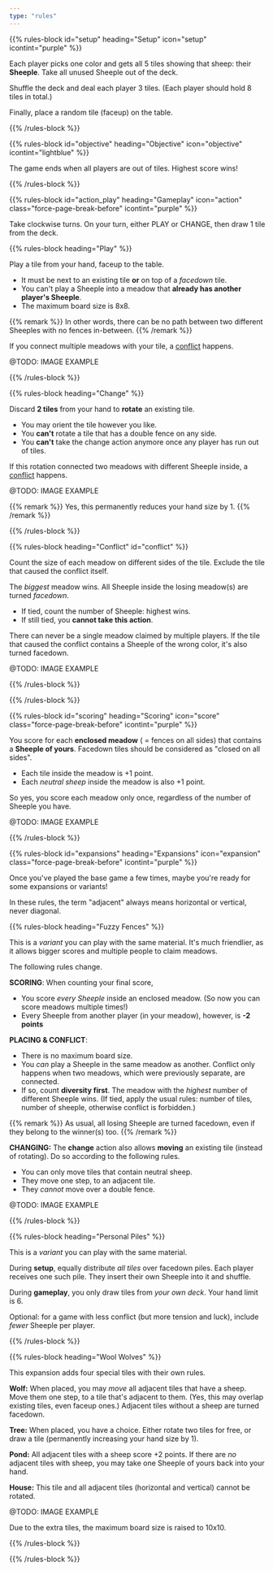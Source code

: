 ```yaml
---
type: "rules"
---
```


{{% rules-block id="setup" heading="Setup" icon="setup" icontint="purple" %}}

Each player picks one color and gets all 5 tiles showing that sheep: their **Sheeple**. Take all unused Sheeple out of the deck. 

Shuffle the deck and deal each player 3 tiles. (Each player should hold 8 tiles in total.) 

Finally, place a random tile (faceup) on the table. 

{{% /rules-block %}}

{{% rules-block id="objective" heading="Objective" icon="objective" icontint="lightblue" %}}

The game ends when all players are out of tiles. Highest score wins!

{{% /rules-block %}}

{{% rules-block id="action_play" heading="Gameplay" icon="action" class="force-page-break-before" icontint="purple" %}}

Take clockwise turns. On your turn, either PLAY or CHANGE, then draw 1 tile from the deck.

{{% rules-block heading="Play" %}}

Play a tile from your hand, faceup to the table. 

* It must be next to an existing tile **or** on top of a _facedown_ tile.
* You can't play a Sheeple into a meadow that **already has another player's Sheeple**. 
* The maximum board size is 8x8.

{{% remark %}}
In other words, there can be no path between two different Sheeples with no fences in-between.
{{% /remark %}}

If you connect multiple meadows with your tile, a [conflict](#conflict) happens.

@TODO: IMAGE EXAMPLE

{{% /rules-block %}}

{{% rules-block heading="Change" %}}

Discard **2 tiles** from your hand to **rotate** an existing tile.
* You may orient the tile however you like.
* You **can't** rotate a tile that has a double fence on any side.
* You **can't** take the change action anymore once any player has run out of tiles.

If this rotation connected two meadows with different Sheeple inside, a [conflict](#conflict) happens.

@TODO: IMAGE EXAMPLE

{{% remark %}}
Yes, this permanently reduces your hand size by 1.
{{% /remark %}}

{{% /rules-block %}}

{{% rules-block heading="Conflict" id="conflict" %}}

Count the size of each meadow on different sides of the tile. Exclude the tile that caused the conflict itself.

The _biggest_ meadow wins. All Sheeple inside the losing meadow(s) are turned _facedown_.
* If tied, count the number of Sheeple: highest wins. 
* If still tied, you **cannot take this action**. 

There can never be a single meadow claimed by multiple players. If the tile that caused the conflict contains a Sheeple of the wrong color, it's also turned facedown.

@TODO: IMAGE EXAMPLE

{{% /rules-block %}}

{{% /rules-block %}}

{{% rules-block id="scoring" heading="Scoring" icon="score" class="force-page-break-before" icontint="purple" %}}

You score for each **enclosed meadow** ( = fences on all sides) that contains a **Sheeple of yours**. 
Facedown tiles should be considered as "closed on all sides". 

* Each tile inside the meadow is +1 point.
* Each _neutral sheep_ inside the meadow is also +1 point.

So yes, you score each meadow only once, regardless of the number of Sheeple you have.

@TODO: IMAGE EXAMPLE

{{% /rules-block %}}

{{% rules-block id="expansions" heading="Expansions" icon="expansion" class="force-page-break-before" icontint="purple" %}}

Once you've played the base game a few times, maybe you're ready for some expansions or variants!

In these rules, the term "adjacent" always means horizontal or vertical, never diagonal.

{{% rules-block heading="Fuzzy Fences" %}}

This is a _variant_ you can play with the same material. It's much friendlier, as it allows bigger scores and multiple people to claim meadows.

The following rules change.

**SCORING**: When counting your final score,
* You score _every Sheeple_ inside an enclosed meadow. (So now you can score meadows multiple times!)
* Every Sheeple from another player (in your meadow), however, is **-2 points**

**PLACING & CONFLICT**:
* There is no maximum board size.
* You _can_ play a Sheeple in the same meadow as another. Conflict only happens when two meadows, which were previously separate, are connected.
* If so, count **diversity first**. The meadow with the _highest_ number of different Sheeple wins. (If tied, apply the usual rules: number of tiles, number of sheeple, otherwise conflict is forbidden.)

{{% remark %}}
As usual, all losing Sheeple are turned facedown, even if they belong to the winner(s) too.
{{% /remark %}}

**CHANGING:** The **change** action also allows **moving** an existing tile (instead of rotating). Do so according to the following rules.
* You can only move tiles that contain neutral sheep.
* They move one step, to an adjacent tile.
* They _cannot_ move over a double fence.

@TODO: IMAGE EXAMPLE

{{% /rules-block %}}

{{% rules-block heading="Personal Piles" %}}

This is a _variant_ you can play with the same material.

During **setup**, equally distribute _all tiles_ over facedown piles. Each player receives one such pile. They insert their own Sheeple into it and shuffle.

During **gameplay**, you only draw tiles from _your own deck_. Your hand limit is 6.

Optional: for a game with less conflict (but more tension and luck), include _fewer_ Sheeple per player.

{{% /rules-block %}}

{{% rules-block heading="Wool Wolves" %}}

This expansion adds four special tiles with their own rules. 

**Wolf:** When placed, you may _move_ all adjacent tiles that have a sheep. Move them one step, to a tile that's adjacent to them. (Yes, this may overlap existing tiles, even faceup ones.) Adjacent tiles without a sheep are turned facedown.

**Tree:** When placed, you have a choice. Either rotate two tiles for free, or draw a tile (permanently increasing your hand size by 1).

**Pond:** All adjacent tiles with a sheep score +2 points. If there are _no_ adjacent tiles with sheep, you may take one Sheeple of yours back into your hand.

**House:** This tile and all adjacent tiles (horizontal and vertical) cannot be rotated.

@TODO: IMAGE EXAMPLE

Due to the extra tiles, the maximum board size is raised to 10x10.

{{% /rules-block %}}

{{% /rules-block %}}